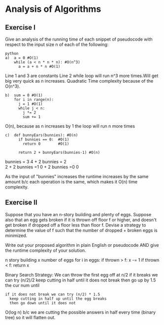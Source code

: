 # Analysis of Algorithms

## Exercise I

Give an analysis of the running time of each snippet of
pseudocode with respect to the input size n of each of the following:

```
python
a)  a = 0 #O(1)
    while (a < n * n * n): #O(n^3)
      a = a + n * n #O(1)
```
Line 1 and 3 are constants 
Line 2 while loop will run n^3 more times.Will get big very quick as n increases.
Quadratic Time complexity because of the O(n^3). 


```
b)  sum = 0 #O(1)
    for i in range(n): 
      j = 1 #O(1)
      while j < n: 
        j *= 2
        sum += 1

```
O(n), because as n increases by 1 the loop will run n more times

```
c)  def bunnyEars(bunnies): #O(n)
      if bunnies == 0:  #O(1)
        return 0        #O(1)

      return 2 + bunnyEars(bunnies-1) #O(n)
```

bunnies = 3
4 + 2 
bunnies = 2  
2 + 2 
bunnies =1 
0 + 2 
bunnies =0 
0

As the input of "bunnies" increases the runtime increases by the same amount b/c each operation is the same, which makes it O(n) time complexity. 

## Exercise II

Suppose that you have an n-story building and plenty of eggs. Suppose also that an egg gets broken if it is thrown off floor f or higher, and doesn't get broken if dropped off a floor less than floor f. Devise a strategy to determine the value of f such that the number of dropped + broken eggs is minimized.

Write out your proposed algorithm in plain English or pseudocode AND give the runtime complexity of your solution.

n story building 
x number of eggs 
for i in eggs:
  if thrown > f:
    x -= 1
  if thrown < f:
    return x 

Binary Search Strategy: 
  We can throw the first egg off at n/2
    if it breaks we can try (n/2)/2 
      keep cutting in half until it does not break 
      then go up by 1.5 the cur num until 

    if it does not break we can try (n/2) * 1.5 
      keep cutting in half up until the egg breaks 
      then go down until it does not 
  
  O(log n) b/c we are cutting the possible answers in half every time (binary tree) so it will flatten out.
